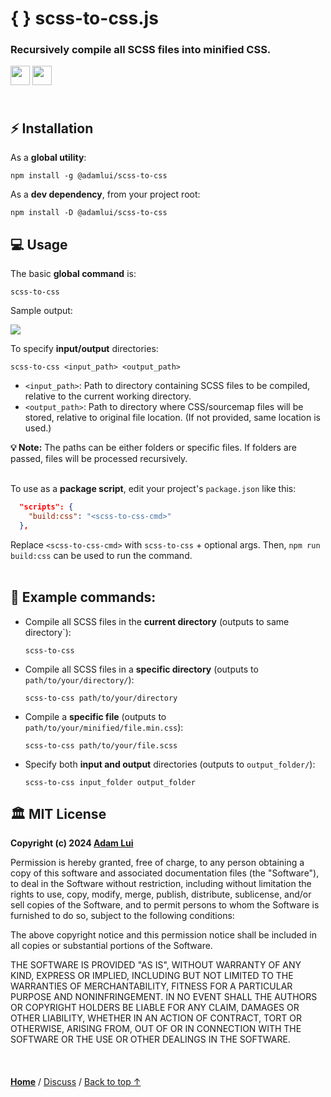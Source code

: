 # { } scss-to-css.js 

### Recursively compile all SCSS files into minified CSS.

<a href="#%EF%B8%8F-mit-license"><img height=31 src="https://img.shields.io/badge/License-MIT-fcde7b.svg?logo=internetarchive&logoColor=white&labelColor=464646&style=for-the-badge"></a>
<a href="https://www.npmjs.com/package/@adamlui/scss-to-css"><img height=31 src="https://img.shields.io/badge/Latest_Build-1.0.1-fc7811.svg?logo=npm&logoColor=white&labelColor=464646&style=for-the-badge"></a>

<img height=8px width="100%" src="https://raw.githubusercontent.com/adamlui/js-utils/main/media/images/separators/aqua.png">

## ⚡ Installation

As a **global utility**:

```
npm install -g @adamlui/scss-to-css
```

As a **dev dependency**, from your project root:

```
npm install -D @adamlui/scss-to-css
```

## 💻 Usage

The basic **global command** is:

```
scss-to-css
```

Sample output:

<img src="https://github.com/adamlui/js-utils/blob/main/scss-to-css/media/images/sample-output.png">

To specify **input/output** directories:
   
```
scss-to-css <input_path> <output_path>
```

- `<input_path>`: Path to directory containing SCSS files to be compiled, relative to the current working directory. 
- `<output_path>`: Path to directory where CSS/sourcemap files will be stored, relative to original file location. (If not provided, same location is used.)

**💡 Note:** The paths can be either folders or specific files. If folders are passed, files will be processed recursively.<br><br>

To use as a **package script**, edit your project's `package.json` like this:

```json
  "scripts": {
    "build:css": "<scss-to-css-cmd>"
  },
```

Replace `<scss-to-css-cmd>` with `scss-to-css` + optional args. Then, `npm run build:css` can be used to run the command.
<br><br>

## 📃 Example commands:

- Compile all SCSS files in the **current directory** (outputs to same directory`):

   ```
   scss-to-css
   ```

- Compile all SCSS files in a **specific directory** (outputs to `path/to/your/directory/`):

   ```
   scss-to-css path/to/your/directory
   ```

- Compile a **specific file** (outputs to `path/to/your/minified/file.min.css`):

   ```
   scss-to-css path/to/your/file.scss
   ```

- Specify both **input and output** directories (outputs to `output_folder/`):

   ```
   scss-to-css input_folder output_folder
   ```

## 🏛️ MIT License

**Copyright (c) 2024 [Adam Lui](https://github.com/adamlui)**

Permission is hereby granted, free of charge, to any person obtaining a copy
of this software and associated documentation files (the "Software"), to deal
in the Software without restriction, including without limitation the rights
to use, copy, modify, merge, publish, distribute, sublicense, and/or sell
copies of the Software, and to permit persons to whom the Software is
furnished to do so, subject to the following conditions:

The above copyright notice and this permission notice shall be included in all
copies or substantial portions of the Software.

THE SOFTWARE IS PROVIDED "AS IS", WITHOUT WARRANTY OF ANY KIND, EXPRESS OR
IMPLIED, INCLUDING BUT NOT LIMITED TO THE WARRANTIES OF MERCHANTABILITY,
FITNESS FOR A PARTICULAR PURPOSE AND NONINFRINGEMENT. IN NO EVENT SHALL THE
AUTHORS OR COPYRIGHT HOLDERS BE LIABLE FOR ANY CLAIM, DAMAGES OR OTHER
LIABILITY, WHETHER IN AN ACTION OF CONTRACT, TORT OR OTHERWISE, ARISING FROM,
OUT OF OR IN CONNECTION WITH THE SOFTWARE OR THE USE OR OTHER DEALINGS IN THE
SOFTWARE.

<br>

<img height=6px width="100%" src="https://raw.githubusercontent.com/adamlui/js-utils/main/media/images/separators/aqua.png">

<a href="https://github.com/adamlui/js-utils">**Home**</a> /
<a href="https://github.com/adamlui/js-utils/discussions">Discuss</a> /
<a href="#--scss-to-cssjs">Back to top ↑</a>
